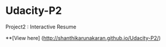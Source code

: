 # Udacity-P2
Project2 : Interactive Resume

**[View here] (http://shanthikarunakaran.github.io/Udacity-P2/)
